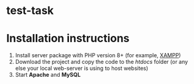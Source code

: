 # test-task
<h1>Installation instructions</h1>
<ol>
<li>Install server package with PHP version 8+ (for example, <a href="https://www.apachefriends.org/index.html">XAMPP</a>)</li>
<li>Download the project and copy the code to the <i>htdocs</i> folder (or any else your local web-server is using to host websites)</li>
<li>Start <b>Apache</b> and <b>MySQL</b>
